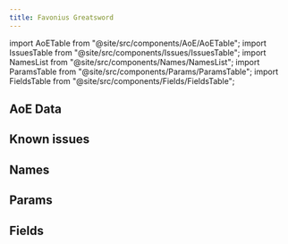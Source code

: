 ```yaml
---
title: Favonius Greatsword
---
```


import AoETable from "@site/src/components/AoE/AoETable";
import IssuesTable from "@site/src/components/Issues/IssuesTable";
import NamesList from "@site/src/components/Names/NamesList";
import ParamsTable from "@site/src/components/Params/ParamsTable";
import FieldsTable from "@site/src/components/Fields/FieldsTable";

## AoE Data

<AoETable item_key="favoniusgreatsword" data_src="weapon" />

## Known issues

<IssuesTable item_key="favoniusgreatsword" data_src="weapon" />

## Names

<NamesList item_key="favoniusgreatsword" data_src="weapon" />

## Params

<ParamsTable item_key="favoniusgreatsword" data_src="weapon" />

## Fields

<FieldsTable item_key="favoniusgreatsword" data_src="weapon" />
